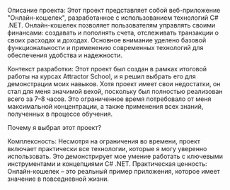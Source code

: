 Описание проекта:
Этот проект представляет собой веб-приложение "Онлайн-кошелек", разработанное с использованием технологий C# .NET. Онлайн-кошелек позволяет пользователям управлять своими финансами: создавать и пополнять счета, отслеживать транзакции о своих расходах и доходах. Основное внимание уделено базовой функциональности и применению современных технологий для обеспечения удобства и надежности.

Контекст разработки:
Этот проект был создан в рамках итоговой работы на курсах Attractor School, и я решил выбрать его для демонстрации моих навыков. Хотя проект имеет свои недостатки, он стал для меня значимой вехой, поскольку был полностью реализован всего за 7–8 часов. Это ограниченное время потребовало от меня максимальной концентрации, а также применения всех знаний, полученных в процессе обучения.

Почему я выбрал этот проект?

Комплексность: Несмотря на ограничения во времени, проект включает практически все технологии, которые я могу уверенно использовать. Это демонстрирует мое умение работать с ключевыми инструментами и концепциями C# .NET.
Практическая ценность: Онлайн-кошелек – это реальный пример приложения, которое имеет значение в повседневной жизни.
